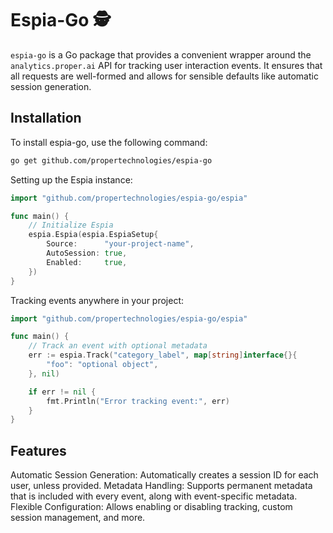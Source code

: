 # Espia-Go 🕵️
`espia-go` is a Go package that provides a convenient wrapper around the
`analytics.proper.ai` API for tracking user interaction events. It ensures
that all requests are well-formed and allows for sensible defaults like
automatic session generation.

## Installation
To install espia-go, use the following command:

```bash
go get github.com/propertechnologies/espia-go
```
Setting up the Espia instance:

```go
import "github.com/propertechnologies/espia-go/espia"

func main() {
    // Initialize Espia
    espia.Espia(espia.EspiaSetup{
        Source:      "your-project-name",
        AutoSession: true,
        Enabled:     true,
    })
}
```

Tracking events anywhere in your project:

```go
import "github.com/propertechnologies/espia-go/espia"

func main() {
    // Track an event with optional metadata
    err := espia.Track("category_label", map[string]interface{}{
        "foo": "optional object",
    }, nil)

    if err != nil {
        fmt.Println("Error tracking event:", err)
    }
}
```

## Features

Automatic Session Generation: Automatically creates a session ID for each user, unless provided.
Metadata Handling: Supports permanent metadata that is included with every event, along with event-specific metadata.
Flexible Configuration: Allows enabling or disabling tracking, custom session management, and more.

